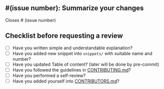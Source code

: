## #(issue number): Summarize your changes

<!--- This project only accepts pull requests related to open issuesIf
Please discuss all questions in an issue first -->
<!--- Special phrase to auto-close the issue that your PR fixes -->
Closes # (issue number)

## Checklist before requesting a review

- [ ] Have you written simple and understandable explanation?
- [ ] Have you added new snippet into `snippets/` with suitable name and number?
- [ ] Have you updated Table of content? (later will be done by pre-commit)
- [ ] Have you followed the guidelines in [CONTRIBUTING.md](../../CONTRIBUTING.md)?
- [ ] Have you performed a self-review?
- [ ] Have you added yourself into [CONTRIBUTORS.md](../../CONTRIBUTORS.md)?
